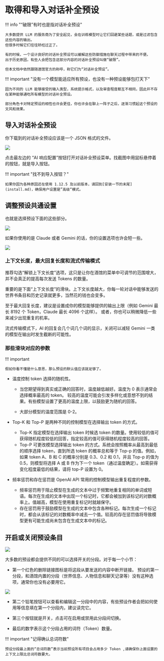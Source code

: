 # 取得和导入对话补全预设

!!! info "“破限”有时也是指对话补全预设"

    大多数提供 LLM 的服务商为了安全起见，会在训练模型时让它们回避某些话题，或是过滤包含这些内容的输出。
    但很多时候它们往往矫枉过正了。
    
    有的时候，一个设计良好的对话补全预设可以缓解这些防御措施在聊天过程中带来的不便。
    出于历史原因，有些人会把包含这部分内容的对话补全预设叫做“破限”。

    但本文档中依然跟随酒馆官方的称呼，称它们为“对话补全预设”。

!!! important "没有一个模型能适应所有预设，也没有一种预设能够包打天下"

    因为不同的 LLM 能够接受的输入类型，系统提示格式，以及审查程度都互不相同，因此并不存在某种能够通吃所有模型的对话补全预设。

    部分角色卡对特定预设的相性也许会更佳，你也许会在聊上一阵子之后，逐渐习惯起这个预设的文风和效果。

## 导入对话补全预设

你下载到的对话补全预设应该是一个 JSON 格式的文件。

![](../../_assets/sillytavern/get_preset_01.png)

点击最左边的 “AI 响应配置”按钮打开对话补全预设菜单。找截图中用鼠标悬停着的按钮，就是导入按钮。

!!! important "找不到导入按钮？"

    如果你因为各种原因还在使用 1.12.5 及以前版本，请回到[安装一节的末尾](install.md)，确保用户设置是”高级“模式。

## 调整预设共通设置

也就是选择预设下面的这些部分。

![](../../_assets/sillytavern/get_preset_02a.png)

如果你使用的是 Claude 或者 Gemini 的话，你的设置选项也许会短一些。

![](../../_assets/sillytavern/get_preset_02b.png)

### 上下文长度，最大回复长度和流式传输模式

推荐勾选“解锁上下文长度”选项，这只是让你在酒馆的菜单中可调节的范围增大，并不会真正的提高每次发送 Tokens 的数量。

重要的是下面“上下文长度”的滑块。上下文长度越大，你每一轮对话中能够发送的世界书条目和历史记录就更多，当然花的钱也会变多。

至于最大回复长度，建议是设置成你的模型能够提供的输出上限（例如 Gemini 最长 8192 个 Token，Claude 最长 4096 个这样）。
或者，你也可以稍微降低一些来减少出现重复的机率。

流式传输模式下，AI 的回复会几个词几个词的显示，关闭可以减轻 Gemini 一类的模型在输出时发生截断的可能性。

### 那些滑块对应的参数

!!! important 

    假如你看不懂是什么意思，那么预设的默认值应该就足够了。

* 温度控制 token 选择的随机性。

    * 当您期望得到真实或正确的回答时，温度越低越好。温度为 0 表示通常会选择概率最高的 token。
    较高的温度可能会引发多样化或意想不到的结果。有些模型设置了更高的温度上限，以鼓励更为随机的回答。

    * 大部分模型的温度范围是 0-2。

* Top-K 和 Top-P 是两种不同的控制模型在选择输出 token 的方式。

    * Top-K 指定模型在选择输出 token 时候选 token 的数量。使用较低的值可获得随机程度较低的回答，指定较高的值可获得随机程度较高的回答。
    * Top-P 可更改模型选择输出 token 的方式。系统会按照概率从最高到最低的顺序选择 token，直到所选 token 的概率总和等于 Top-p 的值。例如，如果 token A、B 和 C 的概率分别是 0.3、0.2 和 0.1，并且 Top-p 的值为 0.5，则模型将选择 A 或 B 作为下一个 token（通过温度确定）。如需获得变化程度最低的结果，请将 top-P 设置为 0。

* 频率惩罚和存在惩罚是 OpenAI API 常用的控制模型输出重复程度的参数。
    
    * 频率惩罚用于阻止模型在生成的文本中过于频繁地重复相同的单词或短语。每次在生成的文本中出现一个标记时，它都会被加到该标记的对数概率上。值越高，模型在使用重复标记时就越保守。
    * 存在惩罚用于鼓励模型在生成的文本中包含各种标记。每次生成一个标记时，都会从该标记的对数概率中减去一个值。较高的存在惩罚值将导致模型更有可能生成尚未包含在生成文本中的标记。
  
## 开启或关闭预设条目

![](../../_assets/sillytavern/get_preset_03.png)

大多数的预设都会提供不同的可以选择开关的分段。对于每一个小节：

* 第一个红色的删除链接图标是将这段从要发送的内容中断开链接。
  预设的第一分段，和酒馆内置的分段（世界信息、人物信息和聊天记录等）没有这种选项，通常你也没有必要用它。

![](../../_assets/sillytavern/get_preset_04.png)

* 第二个铅笔按钮可以查看和编辑这一分段中的内容，有些预设作者会把如何使用等信息填在第一个分段内，建议读完它。

* 第三个按钮就是开关，点击可在启用或禁用此分段间切换。

* 最后的数字表示这个分段占用的词符（Token）数量。

!!! important "记得确认总词符数"

    预设分段最上面的“总词符数”表示当前预设所有项目会占用多少 Token ,请确保你上面设置的上下文上限比总词符数要大。